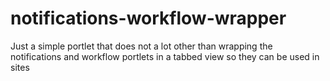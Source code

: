 # notifications-workflow-wrapper
Just a simple portlet that does not a lot other than wrapping the notifications and workflow portlets in a tabbed view so they can be used in sites
